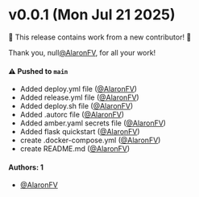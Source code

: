 # v0.0.1 (Mon Jul 21 2025)

:tada: This release contains work from a new contributor! :tada:

Thank you, null[@AlaronFV](https://github.com/AlaronFV), for all your work!

#### ⚠️ Pushed to `main`

- Added deploy.yml file ([@AlaronFV](https://github.com/AlaronFV))
- Added release.yml file ([@AlaronFV](https://github.com/AlaronFV))
- Added deploy.sh file ([@AlaronFV](https://github.com/AlaronFV))
- Added .autorc file ([@AlaronFV](https://github.com/AlaronFV))
- Added amber.yaml secrets file ([@AlaronFV](https://github.com/AlaronFV))
- Added flask quickstart ([@AlaronFV](https://github.com/AlaronFV))
- create .docker-compose.yml ([@AlaronFV](https://github.com/AlaronFV))
- create README.md ([@AlaronFV](https://github.com/AlaronFV))

#### Authors: 1

- [@AlaronFV](https://github.com/AlaronFV)
